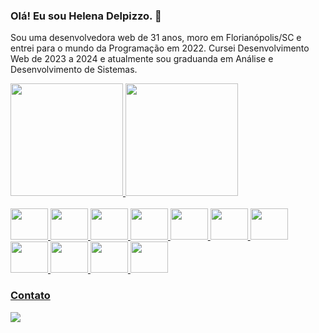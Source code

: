 ### Olá! Eu sou Helena Delpizzo. 👋

Sou uma desenvolvedora web de 31 anos, moro em Florianópolis/SC e entrei para o mundo da Programação em 2022. Cursei Desenvolvimento Web de 2023 a 2024 e atualmente sou graduanda em Análise e Desenvolvimento de Sistemas.

<div>
  <a href="http://github.com/Delpidel">
  <img height="180em" src="https://github-readme-stats.vercel.app/api?username=Delpidel&show_icons=true&theme=dracula&include_all_commits=true&count_private=true"/>
  <img height="180em" src="https://github-readme-stats.vercel.app/api/top-langs/?username=Delpidel&layout=compact&langs_count=16&theme=dracula"/>
</div>
<div style="display: inline_block"><br>
  <img height="50" width="60" src="https://cdn.jsdelivr.net/gh/devicons/devicon@latest/icons/git/git-original.svg" />
  <img height="50" width="60" src="https://cdn.jsdelivr.net/gh/devicons/devicon@latest/icons/vscode/vscode-original.svg" />
  <img height="50" width="60" src="https://cdn.jsdelivr.net/gh/devicons/devicon@latest/icons/html5/html5-original.svg" />
  <img height="50" width="60" src="https://cdn.jsdelivr.net/gh/devicons/devicon@latest/icons/css3/css3-original.svg" />
  <img height="50" width="60" src="https://cdn.jsdelivr.net/gh/devicons/devicon@latest/icons/javascript/javascript-original.svg" />
  <img height="50" width="60" src="https://cdn.jsdelivr.net/gh/devicons/devicon@latest/icons/vuejs/vuejs-original-wordmark.svg" />
  <img height="50" width="60" src="https://cdn.jsdelivr.net/gh/devicons/devicon@latest/icons/php/php-original.svg" />
  <img height="50" width="60" src="https://cdn.jsdelivr.net/gh/devicons/devicon@latest/icons/laravel/laravel-original.svg" />
  <img height="50" width="60" src="https://cdn.jsdelivr.net/gh/devicons/devicon@latest/icons/postgresql/postgresql-original.svg" />
  <img height="50" width="60" src="https://cdn.jsdelivr.net/gh/devicons/devicon@latest/icons/docker/docker-original.svg" />
  <img height="50" width="60" src="https://cdn.jsdelivr.net/gh/devicons/devicon@latest/icons/trello/trello-original.svg" />
</div>
  
### Contato
<div>
  <a href="mailto:hdelpizzo@gmail.com"><img src="https://img.shields.io/badge/Gmail-D14836?style=for-the-badge&logo=gmail&logoColor=white"></a>
</div>
